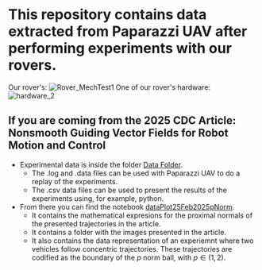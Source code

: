 # This repository contains data extracted from Paparazzi UAV after performing experiments with our rovers.
Our rover's:
![Rover_MechTest1](https://github.com/user-attachments/assets/676bfb64-7307-4ea5-842d-02e25a82d640)
One of our rover's hardware:
![hardware_2](https://github.com/user-attachments/assets/ce4cd9eb-52a2-4025-8b59-04637e8a6c78)

## If you are coming from the 2025 CDC Article: Nonsmooth Guiding Vector Fields for Robot Motion and Control
* Experimental data is inside the folder [Data Folder](https://github.com/UCM-237/RoverData/tree/data_alfredo/data25Feb2025pNorm).
  * The .log and .data files can be used with Paparazzi UAV to do a replay of the experiments.
  * The .csv data files can be used to present the results of the experiments using, for example, python.
* From there you can find the notebook [dataPlot25Feb2025pNorm](https://github.com/UCM-237/RoverData/blob/data_alfredo/data25Feb2025pNorm/dataPlot25Feb2025pNorm.ipynb). 
  * It contains the mathematical expresions for the proximal normals of the presented trajectories in the article.
  * It contains a folder with the images presented in the article.
  * It also contains the data representation of an experiemnt where two vehicles follow concentric trajectories. These
    trajectories are codified as the boundary of the $p$ norm ball, with $p \in (1,2)$.
